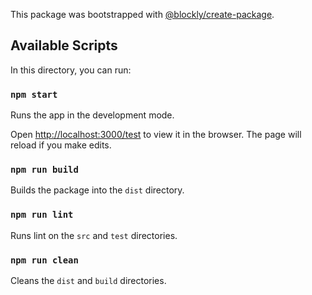 This package was bootstrapped with [@blockly/create-package](https://www.npmjs.com/package/@blockly/create-package).

## Available Scripts

In this directory, you can run:

### `npm start`

Runs the app in the development mode.

Open [http://localhost:3000/test](http://localhost:3000/test) to view it in the
browser. The page will reload if you make edits.

### `npm run build`

Builds the package into the `dist` directory.

### `npm run lint`

Runs lint on the `src` and `test` directories.

### `npm run clean`

Cleans the `dist` and `build` directories.

